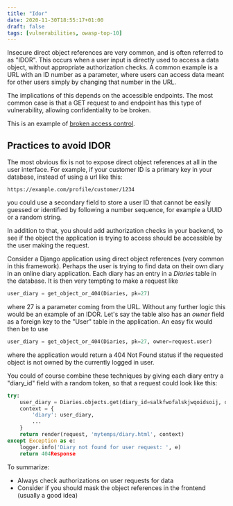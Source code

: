 ```yaml
---
title: "Idor"
date: 2020-11-30T18:55:17+01:00
draft: false
tags: [vulnerabilities, owasp-top-10]
---
```

Insecure direct object references are very common, and is often referred to as "IDOR". 
This occurs when a user input is directly used to access a data object, without 
appropriate authorization checks. A common example is a URL with an ID number as a parameter, 
where users can access data meant for other users simply by changing that number in the URL. 

The implications of this depends on the accessible endpoints. The most common case is that a GET 
request to and endpoint has this type of vulnerability, allowing confidentiality to be broken. 

This is an example of [broken access control](https://owasp.org/www-project-top-ten/2017/A5_2017-Broken_Access_Control).

## Practices to avoid IDOR
The most obvious fix is not to expose direct object references at all in the user interface. 
For example, if your customer ID is a primary key in your database, instead of using a url like this: 
```
https://example.com/profile/customer/1234
```
you could use a secondary field to store a user ID that cannot be easily guessed or identified by 
following a number sequence, for example a UUID or a random string. 

In addition to that, you should add authorization checks in your backend, to see if the object the 
application is trying to access should be accessible by the user making the request. 

Consider a Django application using direct object references (very common in this framework). 
Perhaps the user is trying to find data on their own diary in an online diary application. 
Each diary has an entry in a *Diaries* table in the database. It is then very tempting to make a request 
like 

```python
user_diary = get_object_or_404(Diaries, pk=27)
```

where 27 is a parameter coming from the URL. Without any further logic this would be an example of an
IDOR. Let's say the table also has an *owner* field as a foreign key to the "User" table in the 
application. An easy fix would then be to use 

```python
user_diary = get_object_or_404(Diaries, pk=27, owner=request.user)
```
where the application would return a 404 Not Found status if the requested object is not owned by 
the currently logged in user. 

You could of course combine these techniques by giving each diary entry a "diary_id" field with a 
random token, so that a request could look like this: 

```python
try:
    user_diary = Diaries.objects.get(diary_id=salkfwofalskjwqoidsoij, owner=request.user)
    context = {
        'diary': user_diary,
        ...
    }
    return render(request, 'mytemps/diary.html', context)
except Exception as e:
    logger.info('Diary not found for user request: ', e)
    return 404Response
```
To summarize: 
- Always check authorizations on user requests for data
- Consider if you should mask the object references in the frontend (usually a good idea)